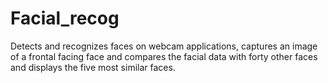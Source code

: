 # Facial_recog
Detects and recognizes faces on webcam applications, captures an image of a frontal facing face and compares the facial data with forty other faces and displays the five most similar faces.
